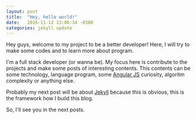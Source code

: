```yaml
---
layout: post
title:  "Hey, hello world!"
date:   2016-11-12 13:06:34 -0300
categories: jekyll update
---
```


Hey guys, welcome to my project to be a better developer!  Here, I will try to make some codes and to learn more about program.

I'm a full stack developer (or wanna be). My focus here is contribute to the projects and make some posts of interesting contents. This contents can be some technology, language program, some [Angular JS][angular-js] curiosity, algoritm complexity or anything else.

Probably my next post will be about [Jekyll][jekyll-gh] because this is obvious, this is the framework how I build 
this blog.

So, I'll see you in the next posts.

[jekyll-docs]: http://jekyllrb.com/docs/home
[jekyll-gh]:   https://github.com/jekyll/jekyll
[jekyll-talk]: https://talk.jekyllrb.com/
[angular-js]: https://github.com/angular/angular.js
